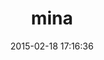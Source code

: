 ---
layout: post
title:  "mina"
repo:   "nadarei/mina"
date:   2015-02-18 17:16:36
gemurl: http://github.com/nadarei/mina
---
